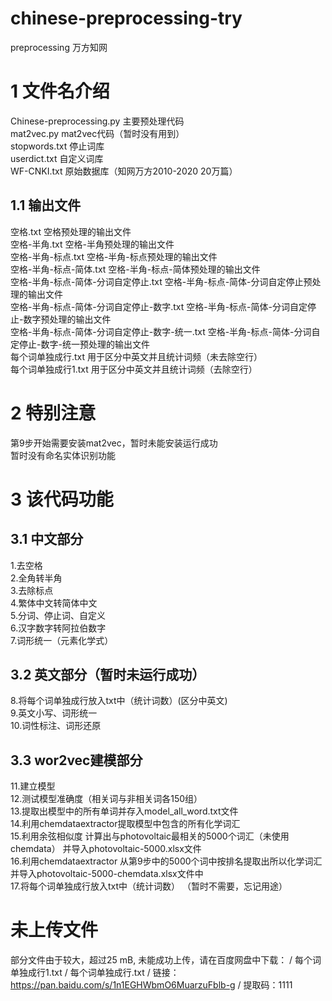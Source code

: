 # chinese-preprocessing-try
preprocessing 万方知网

# 1 文件名介绍
Chinese-preprocessing.py  主要预处理代码\
mat2vec.py  mat2vec代码（暂时没有用到）\
stopwords.txt  停止词库\
userdict.txt  自定义词库\
WF-CNKI.txt  原始数据库（知网万方2010-2020 20万篇）

## 1.1 输出文件
空格.txt  空格预处理的输出文件\
空格-半角.txt  空格-半角预处理的输出文件\
空格-半角-标点.txt  空格-半角-标点预处理的输出文件\
空格-半角-标点-简体.txt  空格-半角-标点-简体预处理的输出文件\
空格-半角-标点-简体-分词自定停止.txt  空格-半角-标点-简体-分词自定停止预处理的输出文件\
空格-半角-标点-简体-分词自定停止-数字.txt  空格-半角-标点-简体-分词自定停止-数字预处理的输出文件\
空格-半角-标点-简体-分词自定停止-数字-统一.txt  空格-半角-标点-简体-分词自定停止-数字-统一预处理的输出文件\
每个词单独成行.txt  用于区分中英文并且统计词频（未去除空行）\
每个词单独成行1.txt  用于区分中英文并且统计词频（去除空行）

# 2 特别注意
第9步开始需要安装mat2vec，暂时未能安装运行成功\
暂时没有命名实体识别功能

# 3 该代码功能

## 3.1 中文部分
1.去空格\
2.全角转半角\
3.去除标点\
4.繁体中文转简体中文\
5.分词、停止词、自定义\
6.汉字数字转阿拉伯数字\
7.词形统一（元素化学式）
## 3.2 英文部分（暂时未运行成功）
8.将每个词单独成行放入txt中（统计词数）(区分中英文)\
9.英文小写、词形统一\
10.词性标注、词形还原
## 3.3 wor2vec建模部分
11.建立模型\
12.测试模型准确度（相关词与非相关词各150组）\
13.提取出模型中的所有单词并存入model_all_word.txt文件\
14.利用chemdataextractor提取模型中包含的所有化学词汇\
15.利用余弦相似度 计算出与photovoltaic最相关的5000个词汇（未使用chemdata） 并导入photovoltaic-5000.xlsx文件\
16.利用chemdataextractor 从第9步中的5000个词中按排名提取出所以化学词汇 并导入photovoltaic-5000-chemdata.xlsx文件中\
17.将每个词单独成行放入txt中（统计词数）  （暂时不需要，忘记用途）

# 未上传文件
部分文件由于较大，超过25 mB, 未能成功上传，请在百度网盘中下载： /
每个词单独成行1.txt /
每个词单独成行.txt /
链接：https://pan.baidu.com/s/1n1EGHWbmO6MuarzuFblb-g     /
提取码：1111 

